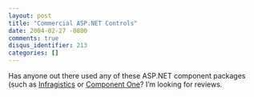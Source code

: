 ```yaml
---
layout: post
title: "Commercial ASP.NET Controls"
date: 2004-02-27 -0800
comments: true
disqus_identifier: 213
categories: []
---
```

Has anyone out there used any of these ASP.NET component packages (such
as [Infragistics](http://www.infragistics.com/ "Infragistics") or
[Component
One](http://www.componentone.com/default.aspx "Component One")? I’m
looking for reviews.

